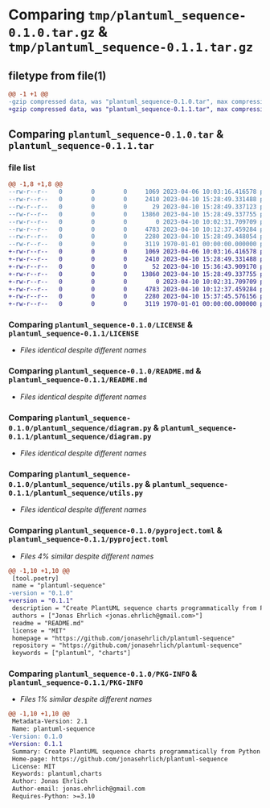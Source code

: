 # Comparing `tmp/plantuml_sequence-0.1.0.tar.gz` & `tmp/plantuml_sequence-0.1.1.tar.gz`

## filetype from file(1)

```diff
@@ -1 +1 @@
-gzip compressed data, was "plantuml_sequence-0.1.0.tar", max compression
+gzip compressed data, was "plantuml_sequence-0.1.1.tar", max compression
```

## Comparing `plantuml_sequence-0.1.0.tar` & `plantuml_sequence-0.1.1.tar`

### file list

```diff
@@ -1,8 +1,8 @@
--rw-r--r--   0        0        0     1069 2023-04-06 10:03:16.416578 plantuml_sequence-0.1.0/LICENSE
--rw-r--r--   0        0        0     2410 2023-04-10 15:28:49.331488 plantuml_sequence-0.1.0/README.md
--rw-r--r--   0        0        0       29 2023-04-10 15:28:49.337123 plantuml_sequence-0.1.0/plantuml_sequence/__init__.py
--rw-r--r--   0        0        0    13860 2023-04-10 15:28:49.337755 plantuml_sequence-0.1.0/plantuml_sequence/diagram.py
--rw-r--r--   0        0        0        0 2023-04-10 10:02:31.709709 plantuml_sequence-0.1.0/plantuml_sequence/py.typed
--rw-r--r--   0        0        0     4783 2023-04-10 10:12:37.459284 plantuml_sequence-0.1.0/plantuml_sequence/utils.py
--rw-r--r--   0        0        0     2280 2023-04-10 15:28:49.348054 plantuml_sequence-0.1.0/pyproject.toml
--rw-r--r--   0        0        0     3119 1970-01-01 00:00:00.000000 plantuml_sequence-0.1.0/PKG-INFO
+-rw-r--r--   0        0        0     1069 2023-04-06 10:03:16.416578 plantuml_sequence-0.1.1/LICENSE
+-rw-r--r--   0        0        0     2410 2023-04-10 15:28:49.331488 plantuml_sequence-0.1.1/README.md
+-rw-r--r--   0        0        0       52 2023-04-10 15:36:43.909170 plantuml_sequence-0.1.1/plantuml_sequence/__init__.py
+-rw-r--r--   0        0        0    13860 2023-04-10 15:28:49.337755 plantuml_sequence-0.1.1/plantuml_sequence/diagram.py
+-rw-r--r--   0        0        0        0 2023-04-10 10:02:31.709709 plantuml_sequence-0.1.1/plantuml_sequence/py.typed
+-rw-r--r--   0        0        0     4783 2023-04-10 10:12:37.459284 plantuml_sequence-0.1.1/plantuml_sequence/utils.py
+-rw-r--r--   0        0        0     2280 2023-04-10 15:37:45.576156 plantuml_sequence-0.1.1/pyproject.toml
+-rw-r--r--   0        0        0     3119 1970-01-01 00:00:00.000000 plantuml_sequence-0.1.1/PKG-INFO
```

### Comparing `plantuml_sequence-0.1.0/LICENSE` & `plantuml_sequence-0.1.1/LICENSE`

 * *Files identical despite different names*

### Comparing `plantuml_sequence-0.1.0/README.md` & `plantuml_sequence-0.1.1/README.md`

 * *Files identical despite different names*

### Comparing `plantuml_sequence-0.1.0/plantuml_sequence/diagram.py` & `plantuml_sequence-0.1.1/plantuml_sequence/diagram.py`

 * *Files identical despite different names*

### Comparing `plantuml_sequence-0.1.0/plantuml_sequence/utils.py` & `plantuml_sequence-0.1.1/plantuml_sequence/utils.py`

 * *Files identical despite different names*

### Comparing `plantuml_sequence-0.1.0/pyproject.toml` & `plantuml_sequence-0.1.1/pyproject.toml`

 * *Files 4% similar despite different names*

```diff
@@ -1,10 +1,10 @@
 [tool.poetry]
 name = "plantuml-sequence"
-version = "0.1.0"
+version = "0.1.1"
 description = "Create PlantUML sequence charts programmatically from Python"
 authors = ["Jonas Ehrlich <jonas.ehrlich@gmail.com>"]
 readme = "README.md"
 license = "MIT"
 homepage = "https://github.com/jonasehrlich/plantuml-sequence"
 repository = "https://github.com/jonasehrlich/plantuml-sequence"
 keywords = ["plantuml", "charts"]
```

### Comparing `plantuml_sequence-0.1.0/PKG-INFO` & `plantuml_sequence-0.1.1/PKG-INFO`

 * *Files 1% similar despite different names*

```diff
@@ -1,10 +1,10 @@
 Metadata-Version: 2.1
 Name: plantuml-sequence
-Version: 0.1.0
+Version: 0.1.1
 Summary: Create PlantUML sequence charts programmatically from Python
 Home-page: https://github.com/jonasehrlich/plantuml-sequence
 License: MIT
 Keywords: plantuml,charts
 Author: Jonas Ehrlich
 Author-email: jonas.ehrlich@gmail.com
 Requires-Python: >=3.10
```

